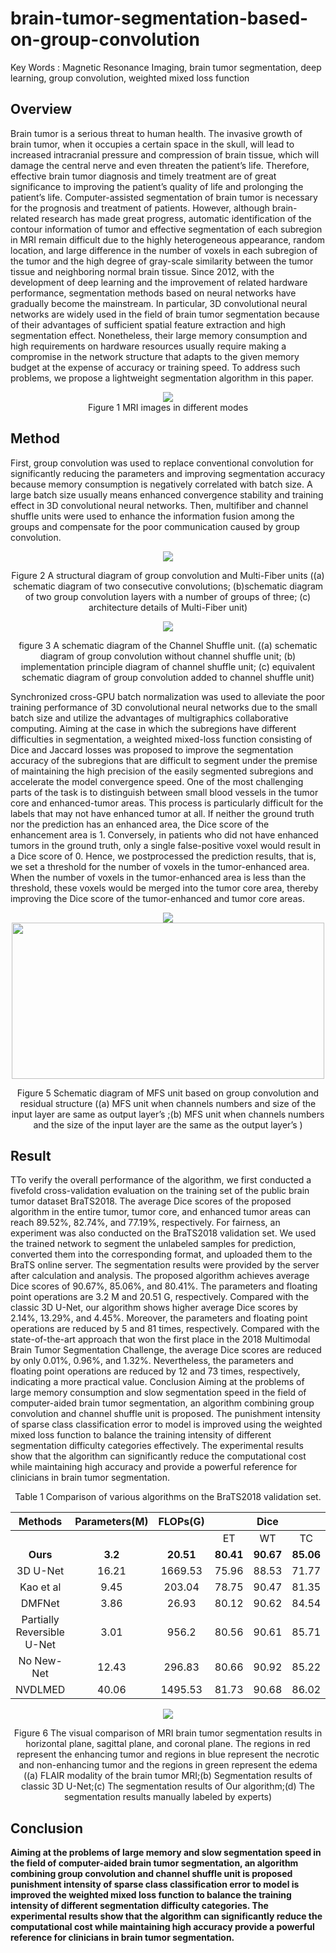 # brain-tumor-segmentation-based-on-group-convolution
Key Words : Magnetic Resonance Imaging, brain tumor segmentation, deep learning, group convolution, weighted mixed loss function


## Overview

  Brain tumor is a serious threat to human health. The invasive growth of brain tumor, when it occupies a certain space in the skull, will lead to increased intracranial pressure and compression of brain tissue, which will damage the central nerve and even threaten the patient’s life. Therefore, effective brain tumor diagnosis and timely treatment are of great significance to improving the patient’s quality of life and prolonging the patient’s life. Computer-assisted segmentation of brain tumor is necessary for the prognosis and treatment of patients. However, although brain-related research has made great progress, automatic identification of the contour information of tumor and effective segmentation of each subregion in MRI remain difficult due to the highly heterogeneous appearance, random location, and large difference in the number of voxels in each subregion of the tumor and the high degree of gray-scale similarity between the tumor tissue and neighboring normal brain tissue. Since 2012, with the development of deep learning and the improvement of related hardware performance, segmentation methods based on neural networks have gradually become the mainstream. In particular, 3D convolutional neural networks are widely used in the field of brain tumor segmentation because of their advantages of sufficient spatial feature extraction and high segmentation effect. Nonetheless, their large memory consumption and high requirements on hardware resources usually require making a compromise in the network structure that adapts to the given memory budget at the expense of accuracy or training speed. To address such problems, we propose a lightweight segmentation algorithm in this paper.

<div  align="center">  
 <img src="https://github.com/easthorse/brain-tumor-segmentation-based-on-group-convolution/blob/base/figure/Figure1.png"
     align=center/>  
  
<center>Figure 1 MRI images in different modes </center>
</div>

## Method 

  First, group convolution was used to replace conventional convolution for significantly reducing the parameters and improving segmentation accuracy because memory consumption is negatively correlated with batch size. A large batch size usually means enhanced convergence stability and training effect in 3D convolutional neural networks. Then, multifiber and channel shuffle units were used to enhance the information fusion among the groups and compensate for the poor communication caused by group convolution.   
  
  <div  align="center">  
  
<div  align="center">  
 <img src="https://github.com/easthorse/brain-tumor-segmentation-based-on-group-convolution/blob/base/figure/Figure4.png"
     align=center/>  
  </div>  
  <p align="center">Figure 2 A structural diagram of group convolution and Multi-Fiber units ((a) schematic diagram of two consecutive convolutions; (b)schematic diagram of two group convolution layers with a number of groups of three; (c) architecture details of Multi-Fiber unit)</p>  
  
 <img src="https://github.com/easthorse/brain-tumor-segmentation-based-on-group-convolution/blob/base/figure/Figure5.png"
align=center/>
</div>  
<p align="center">figure 3 A schematic diagram of the Channel Shuffle unit. ((a) schematic diagram of group convolution without channel shuffle unit; (b) implementation principle diagram of channel shuffle unit; (c) equivalent schematic diagram of group convolution added to channel shuffle unit)</p>  

  Synchronized cross-GPU batch normalization was used to alleviate the poor training performance of 3D convolutional neural networks due to the small batch size and utilize the advantages of multigraphics collaborative computing. Aiming at the case in which the subregions have different difficulties in segmentation, a weighted mixed-loss function consisting of Dice and Jaccard losses was proposed to improve the segmentation accuracy of the subregions that are difficult to segment under the premise of maintaining the high precision of the easily segmented subregions and accelerate the model convergence speed. One of the most challenging parts of the task is to distinguish between small blood vessels in the tumor core and enhanced-tumor areas. This process is particularly difficult for the labels that may not have enhanced tumor at all. If neither the ground truth nor the prediction has an enhanced area, the Dice score of the enhancement area is 1. Conversely, in patients who did not have enhanced tumors in the ground truth, only a single false-positive voxel would result in a Dice score of 0. Hence, we postprocessed the prediction results, that is, we set a threshold for the number of voxels in the tumor-enhanced area. When the number of voxels in the tumor-enhanced area is less than the threshold, these voxels would be merged into the tumor core area, thereby improving the Dice score of the tumor-enhanced and tumor core areas.
  
<div  align="center">  
 <img src="https://github.com/easthorse/brain-tumor-segmentation-based-on-group-convolution/blob/base/figure/Figure2.png"
     align=center/>
</div>  


<div  align="center">  
 <img src="https://github.com/easthorse/brain-tumor-segmentation-based-on-group-convolution/blob/base/figure/Figure3.png" width = "500" height = "250"
     align=center/>
</div>  

<p align="center">Figure 5 Schematic diagram of MFS unit based on group convolution and residual structure
((a) MFS unit when channels numbers and size of the input layer are same as output layer’s ;(b) MFS unit when channels numbers and the size of the input layer are the same as the output layer’s )</p>  

## Result

  TTo verify the overall performance of the algorithm, we first conducted a fivefold cross-validation evaluation on the training set of the public brain tumor dataset BraTS2018. The average Dice scores of the proposed algorithm in the entire tumor, tumor core, and enhanced tumor areas can reach 89.52%, 82.74%, and 77.19%, respectively. For fairness, an experiment was also conducted on the BraTS2018 validation set. We used the trained network to segment the unlabeled samples for prediction, converted them into the corresponding format, and uploaded them to the BraTS online server. The segmentation results were provided by the server after calculation and analysis. The proposed algorithm achieves average Dice scores of 90.67%, 85.06%, and 80.41%. The parameters and floating point operations are 3.2 M and 20.51 G, respectively. Compared with the classic 3D U-Net, our algorithm shows higher average Dice scores by 2.14%, 13.29%, and 4.45%. Moreover, the parameters and floating point operations are reduced by 5 and 81 times, respectively. Compared with the state-of-the-art approach that won the first place in the 2018 Multimodal Brain Tumor Segmentation Challenge, the average Dice scores are reduced by only 0.01%, 0.96%, and 1.32%. Nevertheless, the parameters and floating point operations are reduced by 12 and 73 times, respectively, indicating a more practical value. Conclusion Aiming at the problems of large memory consumption and slow segmentation speed in the field of computer-aided brain tumor segmentation, an algorithm combining group convolution and channel shuffle unit is proposed. The punishment intensity of sparse class classification error to model is improved using the weighted mixed loss function to balance the training intensity of different segmentation difficulty categories effectively. The experimental results show that the algorithm can significantly reduce the computational cost while maintaining high accuracy and provide a powerful reference for clinicians in brain tumor segmentation.

<p align="center">Table 1 Comparison of various algorithms on the BraTS2018 validation set.</p>

  | Methods                    | Parameters(M) | FLOPs(G)  |  |  Dice   |            |          |     HD95        |          |
  |:---------------------------:|:---------------:|:-----------:|:-----------:|:-----------:|:-----------:|----------|:----------:|:----------:|
  |                            |               |           | ET        | WT        | TC        | ET       | WT       | TC       |
  | **Ours**                   | **3.2**       | **20.51** | **80.41** | **90.67** | **85.06** | **2.51** | **4.13** | **5.79** |
  | 3D U-Net                   | 16.21         | 1669.53   | 75.96     | 88.53     | 71.77     | 6.04     | 17.1     | 11.62    |
  | Kao et al                  | 9.45          | 203.04    | 78.75     | 90.47     | 81.35     | 3.81     | 4.32     | 7.56     |
  | DMFNet                     | 3.86          | 26.93     | 80.12     | 90.62     | 84.54     | 3.06     | 4.66     | 6.31     |
  | Partially Reversible U-Net | 3.01          | 956.2     | 80.56     | 90.61     | 85.71     | 3.35     | 5.61     | 7.83     |
  | No New-Net                 | 12.43         | 296.83    | 80.66     | 90.92     | 85.22     | 2.74     | 5.83     | 7.2      |
  | NVDLMED                    | 40.06         | 1495.53   | 81.73     | 90.68     | 86.02     | 3.82     | 4.41     | 6.84     |

<div  align="center">  
 <img src="https://github.com/easthorse/brain-tumor-segmentation-based-on-group-convolution/blob/base/figure/Figure7.png"
     align=center/>
</div>  
<p align="center">Figure 6 The visual comparison of MRI brain tumor segmentation results in horizontal plane, sagittal plane, and coronal plane. The regions in red represent the enhancing tumor and regions in blue represent the necrotic and non-enhancing tumor and the regions in green represent the edema ((a) FLAIR modality of the brain tumor MRI;(b) Segmentation results of classic 3D U-Net;(c) The segmentation results of Our algorithm;(d) The segmentation results manually labeled by experts)</p>  

## Conclusion

 **Aiming at the problems of large memory and slow segmentation speed in the
field of computer-aided brain tumor segmentation, an algorithm combining group
convolution and channel shuffle unit is proposed punishment intensity of sparse
class classification error to model is improved  the weighted mixed loss
function to balance the training intensity of different segmentation difficulty
categories. The experimental results show that the algorithm can significantly
reduce the computational cost while maintaining high accuracy provide a powerful
reference for clinicians in brain tumor segmentation.**
